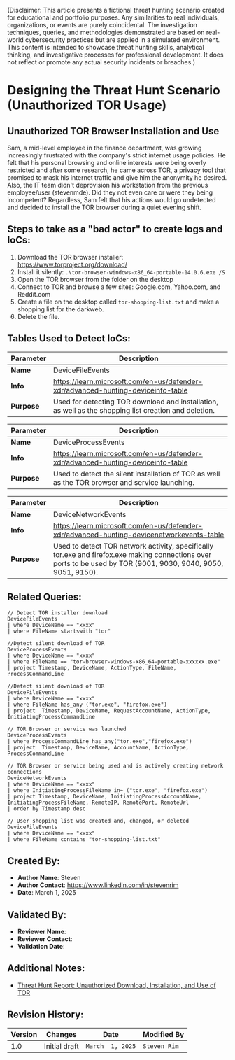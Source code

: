 (Disclaimer: This article presents a fictional threat hunting scenario created for educational and portfolio purposes. Any similarities to real individuals, organizations, or events are purely coincidental. The investigation techniques, queries, and methodologies demonstrated are based on real-world cybersecurity practices but are applied in a simulated environment. This content is intended to showcase threat hunting skills, analytical thinking, and investigative processes for professional development. It does not reflect or promote any actual security incidents or breaches.)

# Designing the Threat Hunt Scenario (Unauthorized TOR Usage)
## Unauthorized TOR Browser Installation and Use
Sam, a mid-level employee in the finance department, was growing increasingly frustrated with the company's strict internet usage policies. He felt that his personal browsing and online interests were being overly restricted and after some research, he came across TOR, a privacy tool that promised to mask his internet traffic and give him the anonymity he desired. Also, the IT team didn't deprovision his workstation from the previous employee/user (stevenmde). Did they not even care or were they being incompetent? Regardless, Sam felt that his actions would go undetected and decided to install the TOR browser during a quiet evening shift.

## Steps to take as a "bad actor" to create logs and IoCs:
1. Download the TOR browser installer: https://www.torproject.org/download/
2. Install it silently: ```.\tor-browser-windows-x86_64-portable-14.0.6.exe /S```
3. Open the TOR browser from the folder on the desktop
4. Connect to TOR and browse a few sites: Google.com, Yahoo.com, and Reddit.com
6. Create a file on the desktop called ```tor-shopping-list.txt``` and make a shopping list for the darkweb. 
7. Delete the file.

## Tables Used to Detect IoCs:
| **Parameter**       | **Description**                                                              |
|---------------------|------------------------------------------------------------------------------|
| **Name**| DeviceFileEvents|
| **Info**|https://learn.microsoft.com/en-us/defender-xdr/advanced-hunting-deviceinfo-table|
| **Purpose**| Used for detecting TOR download and installation, as well as the shopping list creation and deletion. |

| **Parameter**       | **Description**                                                              |
|---------------------|------------------------------------------------------------------------------|
| **Name**| DeviceProcessEvents|
| **Info**|https://learn.microsoft.com/en-us/defender-xdr/advanced-hunting-deviceinfo-table|
| **Purpose**| Used to detect the silent installation of TOR as well as the TOR browser and service launching.|

| **Parameter**       | **Description**                                                              |
|---------------------|------------------------------------------------------------------------------|
| **Name**| DeviceNetworkEvents|
| **Info**|https://learn.microsoft.com/en-us/defender-xdr/advanced-hunting-devicenetworkevents-table|
| **Purpose**| Used to detect TOR network activity, specifically tor.exe and firefox.exe making connections over ports to be used by TOR (9001, 9030, 9040, 9050, 9051, 9150).|


## Related Queries:
```kql
// Detect TOR installer download
DeviceFileEvents
| where DeviceName == "xxxx"
| where FileName startswith "tor"

//Detect silent download of TOR 
DeviceProcessEvents
| where DeviceName == "xxxx"
| where FileName == "tor-browser-windows-x86_64-portable-xxxxxx.exe"
| project Timestamp, DeviceName, ActionType, FileName, ProcessCommandLine

//Detect silent download of TOR
DeviceFileEvents
| where DeviceName == "xxxx"
| where FileName has_any ("tor.exe", "firefox.exe")
| project  Timestamp, DeviceName, RequestAccountName, ActionType, InitiatingProcessCommandLine

// TOR Browser or service was launched
DeviceProcessEvents
| where ProcessCommandLine has_any("tor.exe","firefox.exe")
| project  Timestamp, DeviceName, AccountName, ActionType, ProcessCommandLine

// TOR Browser or service being used and is actively creating network connections
DeviceNetworkEvents
| where DeviceName == "xxxx"
| where InitiatingProcessFileName in~ ("tor.exe", "firefox.exe")
| project Timestamp, DeviceName, InitiatingProcessAccountName, InitiatingProcessFileName, RemoteIP, RemotePort, RemoteUrl
| order by Timestamp desc

// User shopping list was created and, changed, or deleted
DeviceFileEvents
| where DeviceName == "xxxx"
| where FileName contains "tor-shopping-list.txt"
```


## Created By:
- **Author Name**: Steven 
- **Author Contact**: https://www.linkedin.com/in/stevenrim
- **Date**: March 1, 2025

## Validated By:
- **Reviewer Name**: 
- **Reviewer Contact**: 
- **Validation Date**: 



## Additional Notes:
- [Threat Hunt Report: Unauthorized Download, Installation, and Use of TOR](https://github.com/stevenrim/threathuntrepo/blob/main/threathunt.md)



## Revision History:
| **Version** | **Changes**                   | **Date**         | **Modified By**   |
|-------------|-------------------------------|------------------|-------------------|
| 1.0         | Initial draft                  | `March  1, 2025`  | `Steven Rim`   
